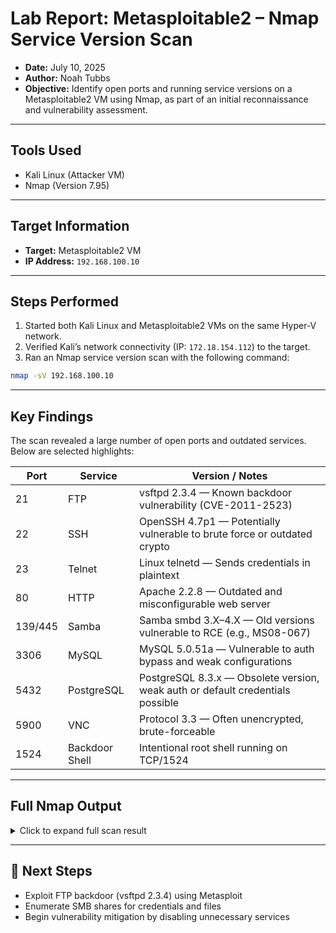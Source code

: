# Lab Report: Metasploitable2 – Nmap Service Version Scan

* **Date:** July 10, 2025
* **Author:** Noah Tubbs
* **Objective:** Identify open ports and running service versions on a Metasploitable2 VM using Nmap, as part of an initial reconnaissance and vulnerability assessment.

---

##  Tools Used

* Kali Linux (Attacker VM)
* Nmap (Version 7.95)

---
##  Target Information

* **Target:** Metasploitable2 VM
* **IP Address:** `192.168.100.10`

---

## Steps Performed

1. Started both Kali Linux and Metasploitable2 VMs on the same Hyper-V network.
2. Verified Kali’s network connectivity (IP: `172.18.154.112`) to the target.
3. Ran an Nmap service version scan with the following command:

```bash
nmap -sV 192.168.100.10
```

---

## Key Findings

The scan revealed a large number of open ports and outdated services. Below are selected highlights:

| Port    | Service        | Version / Notes                                                                |
| ------- | -------------- | ------------------------------------------------------------------------------ |
| 21      | FTP            | vsftpd 2.3.4 — Known backdoor vulnerability (CVE-2011-2523)                    |
| 22      | SSH            | OpenSSH 4.7p1 — Potentially vulnerable to brute force or outdated crypto       |
| 23      | Telnet         | Linux telnetd — Sends credentials in plaintext                                 |
| 80      | HTTP           | Apache 2.2.8 — Outdated and misconfigurable web server                         |
| 139/445 | Samba          | Samba smbd 3.X–4.X — Old versions vulnerable to RCE (e.g., MS08-067)           |
| 3306    | MySQL          | MySQL 5.0.51a — Vulnerable to auth bypass and weak configurations              |
| 5432    | PostgreSQL     | PostgreSQL 8.3.x — Obsolete version, weak auth or default credentials possible |
| 5900    | VNC            | Protocol 3.3 — Often unencrypted, brute-forceable                              |
| 1524    | Backdoor Shell | Intentional root shell running on TCP/1524                                     |

---

## Full Nmap Output

<details>
<summary>Click to expand full scan result</summary>

```text
Starting Nmap 7.95 ( https://nmap.org ) at 2025-07-10 15:46 CDT
Nmap scan report for 192.168.100.10
Host is up (0.0048s latency).
Not shown: 977 closed tcp ports (reset)
PORT     STATE SERVICE     VERSION
21/tcp   open  ftp         vsftpd 2.3.4
22/tcp   open  ssh         OpenSSH 4.7p1 Debian 8ubuntu1 (protocol 2.0)
23/tcp   open  telnet      Linux telnetd
25/tcp   open  smtp        Postfix smtpd
53/tcp   open  domain      ISC BIND 9.4.2
80/tcp   open  http        Apache httpd 2.2.8 ((Ubuntu) DAV/2)
111/tcp  open  rpcbind     2 (RPC #100000)
139/tcp  open  netbios-ssn Samba smbd 3.X - 4.X (workgroup: WORKGROUP)
445/tcp  open  netbios-ssn Samba smbd 3.X - 4.X (workgroup: WORKGROUP)
512/tcp  open  exec        netkit-rsh rexecd
513/tcp  open  login?
514/tcp  open  shell       Netkit rshd
1099/tcp open  java-rmi    GNU Classpath grmiregistry
1524/tcp open  bindshell   Metasploitable root shell
2049/tcp open  nfs         2-4 (RPC #100003)
2121/tcp open  ftp         ProFTPD 1.3.1
3306/tcp open  mysql       MySQL 5.0.51a-3ubuntu5
5432/tcp open  postgresql  PostgreSQL DB 8.3.0 - 8.3.7
5900/tcp open  vnc         VNC (protocol 3.3)
6000/tcp open  X11         (access denied)
6667/tcp open  irc         UnrealIRCd
8009/tcp open  ajp13       Apache Jserv (Protocol v1.3)
8180/tcp open  http        Apache Tomcat/Coyote JSP engine 1.1
MAC Address: 00:15:5D:00:28:02 (Microsoft)
Service Info: Hosts: metasploitable.localdomain, irc.Metasploitable.LAN; OSs: Unix, Linux; CPE: cpe:/o:linux:linux_kernel

Service detection performed. Please report any incorrect results at https://nmap.org/submit/.
Nmap done: 1 IP address (1 host up) scanned in 52.61 seconds
```

</details>

---

## 🧠 Next Steps

* Exploit FTP backdoor (vsftpd 2.3.4) using Metasploit
* Enumerate SMB shares for credentials and files
* Begin vulnerability mitigation by disabling unnecessary services
